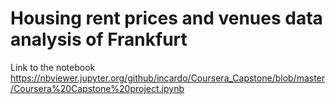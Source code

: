 # Housing rent prices and venues data analysis of Frankfurt
Link to the notebook
https://nbviewer.jupyter.org/github/incardo/Coursera_Capstone/blob/master/Coursera%20Capstone%20project.ipynb

